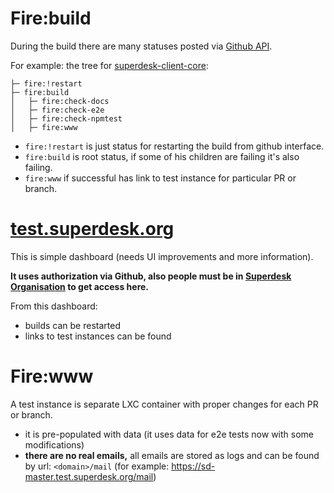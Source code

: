 # Fire:build

During the build there are many statuses posted via [Github API][1].

For example: the tree for [superdesk-client-core][2]:
```
├─ fire:!restart
├─ fire:build
│   ├─ fire:check-docs
│   ├─ fire:check-e2e
│   ├─ fire:check-npmtest
│   ├─ fire:www
```
- `fire:!restart` is just status for restarting the build from github interface.
- `fire:build` is root status, if some of his children are failing it's also failing.
- `fire:www` if successful has link to test instance for particular PR or branch.

# [test.superdesk.org][3]

This is simple dashboard (needs UI improvements and more information).

**It uses authorization via Github, also people must be in [Superdesk Organisation][4] to get access here.**

From this dashboard:
- builds can be restarted
- links to test instances can be found

# Fire:www

A test instance is separate LXC container with proper changes for each PR or branch.
- it is pre-populated with data (it uses data for e2e tests now with some modifications)
- **there are no real emails,** all emails are stored as logs and can be found by url: `<domain>/mail` (for example: https://sd-master.test.superdesk.org/mail)


[1]: https://developer.github.com/v3/repos/statuses/
[2]: https://github.com/superdesk/superdesk-client-core/pulls
[3]: https://test.superdesk.org
[4]: https://github.com/orgs/superdesk/people

